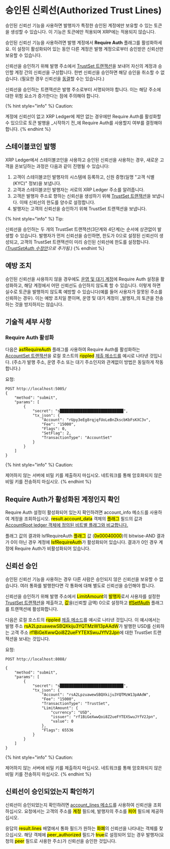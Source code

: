 # 승인된 신뢰선(Authorized Trust Lines)

승인된 신뢰선 기능을 사용하면 발행자가 특정한 승인된 계정에만 보유할 수 있는 토큰을 생성할 수 있습니다. 이 기능은 토큰에만 적용되며 XRP에는 적용되지 않습니다.

승인된 신뢰선 기능을 사용하려면 발행 계정에서 **Require Auth** 플래그를 활성화하세요. 이 설정이 활성화되어 있는 동안 다른 계정은 발행 계정으로부터 승인받은 신뢰선만 보유할 수 있습니다.

신뢰선을 승인하기 위해 발행 주소에서 [TrustSet 트랜잭션](../../references/xrp-ledger/undefined/undefined-1/trustset.md)을 보내어 자신의 계정과 승인할 계정 간의 신뢰선을 구성합니다. 한번 신뢰선을 승인하면 해당 승인을 취소할 수 없습니다. (필요한 경우 신뢰선을 [동결](freezing-tokens/)할 수는 있습니다.)

신뢰선을 승인하는 트랜잭션은 발행 주소로부터 서명되어야 합니다. 이는 해당 주소에 대한 위험 요소가 증가한다는 점에 주의해야 합니다.

{% hint style="info" %}
Caution:

계정에 신뢰선이 없고 XRP Ledger에 제안 없는 경우에만 Require Auth를 활성화할 수 있으므로 토큰 발행을 _시작하기 전_에 Require Auth를 사용할지 여부를 결정해야 합니다.
{% endhint %}

## 스테이블코인 발행

XRP Ledger에서 스테이블코인을 사용하고 승인된 신뢰선을 사용하는 경우, 새로운 고객을 온보딩하는 과정은 다음과 같이 진행될 수 있습니다:

1. 고객이 스테이블코인 발행자의 시스템에 등록하고, 신원 증명(일명 "고객 식별(KYC)" 정보)을 보냅니다.
2. 고객과 스테이블코인 발행자는 서로의 XRP Ledger 주소를 알려줍니다.
3. 고객은 발행자 주소로 향하는 신뢰선을 생성하기 위해 [TrustSet 트랜잭션](../../references/xrp-ledger/undefined/undefined-1/trustset.md)을 보냅니다. 이때 신뢰선의 한도를 양수로 설정합니다.
4. 발행자는 고객의 신뢰선을 승인하기 위해 TrustSet 트랜잭션을 보냅니다.

{% hint style="info" %}
Tip:

신뢰선을 승인하는 두 개의 TrustSet 트랜잭션(3단계와 4단계)는 순서에 상관없이 발생할 수 있습니다. 발행자가 먼저 신뢰선을 승인하면, 한도가 0으로 설정된 신뢰선이 생성되고, 고객의 TrustSet 트랜잭션이 미리 승인된 신뢰선에 한도를 설정합니다. _(_[_TrustSetAuth 수정안_](../xrp-ledger/amendments/undefined.md)_으로 추가됨.)_
{% endhint %}

## 예방 조치&#x20;

승인된 신뢰선을 사용하지 않을 경우에도 [운영 및 대기 계정](broken-reference)에 Require Auth 설정을 활성화하고, 해당 계정에서 어떤 신뢰선도 승인하지 않도록 할 수 있습니다. 이렇게 하면 실수로 토큰을 발행하지 않도록 예방할 수 있습니다(예를 들어 사용자가 잘못된 주소를 신뢰하는 경우). 이는 예방 조치일 뿐이며, 운영 및 대기 계정이 _발행자_의 토큰을 전송하는 것을 방지하지는 않습니다.

## 기술적 세부 사항&#x20;

### Require Auth 활성화

다음은 <mark style="background-color:yellow;">asfRequireAuth</mark> 플래그를 사용하여 Require Auth를 활성화하는 [AccountSet 트랜잭션](../../references/xrp-ledger/undefined/undefined-1/accountset.md)을 로컬 호스트의 <mark style="background-color:yellow;">rippled</mark> [제출 메소드를](../../references/http-websocket-apis/api-1/undefined-1/submit.md) 예시로 나타낸 것입니다. (주소가 발행 주소, 운영 주소 또는 대기 주소인지와 관계없이 방법은 동일하게 작동합니다.)

요청:

```
POST http://localhost:5005/
{
    "method": "submit",
    "params": [
        {
            "secret": "s████████████████████████████",
            "tx_json": {
                "Account": "rUpy3eEg8rqjqfUoLeBnZkscbKbFsKXC3v",
                "Fee": "15000",
                "Flags": 0,
                "SetFlag": 2,
                "TransactionType": "AccountSet"
            }
        }
    ]
}
```

{% hint style="info" %}
Caution:

제어하지 않는 서버에 비밀 키를 제출하지 마십시오. 네트워크를 통해 암호화되지 않은 비밀 키를 전송하지 마십시오.
{% endhint %}

## Require Auth가 활성화된 계정인지 확인&#x20;

Require Auth 설정이 활성화되어 있는지 확인하려면 account\_info 메소드를 사용하여 계정을 조회하십시오. <mark style="background-color:yellow;">result.account\_data</mark> 객체의 <mark style="background-color:yellow;">플래그</mark> 필드의 값과 [AccountRoot ledger 객체에 정의된 비트별 플래그와 비교합니다.](../../references/xrp-ledger/ledger-ledger-data-formats/ledger/accountroot.md)

플래그 값의 결과와 lsfRequireAuth <mark style="background-color:yellow;">플래그</mark> 값 (<mark style="background-color:yellow;">0x00040000</mark>)의 bitwise-AND 결과가 0이 아닌 경우 계정에 <mark style="background-color:yellow;">lsfRequireAuth</mark>가 활성화되어 있습니다. 결과가 0인 경우 계정에 Require Auth가 비활성화되어 있습니다.

## 신뢰선 승인

승인된 신뢰선 기능을 사용하는 경우 다른 사람은 승인되지 않은 신뢰선을 보유할 수 없습니다. 여러 통화를 발행한다면 각 통화에 대해 별도로 신뢰선을 승인해야 합니다.

신뢰선을 승인하기 위해 발행 주소에서 <mark style="background-color:yellow;">LimitAmount</mark>의 <mark style="background-color:yellow;">발행자</mark>로서 사용자를 설정한 [TrustSet 트랜잭션](../../references/xrp-ledger/undefined/undefined-1/trustset.md)을 제출하고, <mark style="background-color:yellow;">값</mark>을(신뢰할 금액) 0으로 설정하고 [<mark style="background-color:yellow;">tfSetfAuth</mark>](../../references/xrp-ledger/undefined/undefined-1/trustset.md) 플래그를 트랜잭션에 활성화합니다.

다음은 로컬 호스트의 <mark style="background-color:yellow;">rippled</mark> [제출 메소드](../../references/http-websocket-apis/api-1/undefined-1/submit.md)를 예시로 나타낸 것입니다. 이 예시에서는 발행 주소 <mark style="background-color:yellow;">rsA2LpzuawewSBQXkiju3YQTMzW13pAAdW</mark>가 발행한 USD를 신뢰하는 고객 주소 <mark style="background-color:yellow;">rf1BiGeXwwQoi8Z2ueFYTEXSwuJYfV2Jpn</mark>에 대한 TrustSet 트랜잭션을 보내는 것입니다.

요청:

```
POST http://localhost:8088/

{
    "method": "submit",
    "params": [
        {
            "secret": "s████████████████████████████",
            "tx_json": {
                "Account": "rsA2LpzuawewSBQXkiju3YQTMzW13pAAdW",
                "Fee": "15000",
                "TransactionType": "TrustSet",
                "LimitAmount": {
                    "currency": "USD",
                    "issuer": "rf1BiGeXwwQoi8Z2ueFYTEXSwuJYfV2Jpn",
                    "value": 0
                },
                "Flags": 65536
            }
        }
    ]
}
```

{% hint style="info" %}
Caution:

제어하지 않는 서버에 비밀 키를 제출하지 마십시오. 네트워크를 통해 암호화되지 않은 비밀 키를 전송하지 마십시오.
{% endhint %}

## 신뢰선이 승인되었는지 확인하기

신뢰선이 승인되었는지 확인하려면 [account\_lines 메소드](../../references/http-websocket-apis/api-1/undefined/account\_lines.md)를 사용하여 신뢰선을 조회하십시오. 요청에서는 고객의 주소를 <mark style="background-color:yellow;">계정</mark> 필드에, 발행자의 주소를 <mark style="background-color:yellow;">피어</mark> 필드에 제공하십시오.

응답의 <mark style="background-color:yellow;">result.lines</mark> 배열에서 통화 필드가 원하는 <mark style="background-color:yellow;">화폐</mark>의 신뢰선을 나타내는 객체를 찾으십시오. 해당 객체에 <mark style="background-color:yellow;">peer\_authorized</mark> 필드가 <mark style="background-color:yellow;">true</mark>로 설정되어 있는 경우 발행자(요청의 <mark style="background-color:yellow;">peer</mark> 필드로 사용한 주소)가 신뢰선을 승인한 것입니다.
